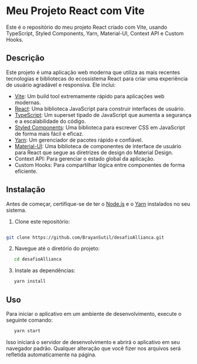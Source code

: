 # Meu Projeto React com Vite

Este é o repositório do meu projeto React criado com Vite, usando TypeScript, Styled Components, Yarn, Material-UI, Context API e Custom Hooks.

## Descrição

Este projeto é uma aplicação web moderna que utiliza as mais recentes tecnologias e bibliotecas do ecossistema React para criar uma experiência de usuário agradável e responsiva. Ele inclui:

- [Vite](https://vitejs.dev/): Um build tool extremamente rápido para aplicações web modernas.
- [React](https://reactjs.org/): Uma biblioteca JavaScript para construir interfaces de usuário.
- [TypeScript](https://www.typescriptlang.org/): Um superset tipado de JavaScript que aumenta a segurança e a escalabilidade do código.
- [Styled Components](https://styled-components.com/): Uma biblioteca para escrever CSS em JavaScript de forma mais fácil e eficaz.
- [Yarn](https://yarnpkg.com/): Um gerenciador de pacotes rápido e confiável.
- [Material-UI](https://mui.com/): Uma biblioteca de componentes de interface de usuário para React que segue as diretrizes de design do Material Design.
- Context API: Para gerenciar o estado global da aplicação.
- Custom Hooks: Para compartilhar lógica entre componentes de forma eficiente.

## Instalação

Antes de começar, certifique-se de ter o [Node.js](https://nodejs.org/) e o [Yarn](https://yarnpkg.com/) instalados no seu sistema.

1. Clone este repositório:

```bash

git clone https://github.com/BrayanSutil/desafioAllianca.git

```

2. Navegue até o diretório do projeto:
```bash
   cd desafioAllianca
```

3. Instale as dependências:
```bash
   yarn install
```

## Uso
Para iniciar o aplicativo em um ambiente de desenvolvimento, execute o seguinte comando:
```bash
   yarn start
```
Isso iniciará o servidor de desenvolvimento e abrirá o aplicativo em seu navegador padrão. Qualquer alteração que você fizer nos arquivos será refletida automaticamente na página.